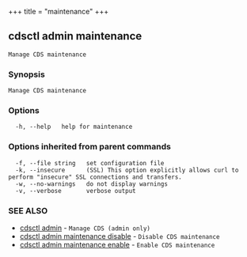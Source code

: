 +++
title = "maintenance"
+++
## cdsctl admin maintenance

`Manage CDS maintenance`

### Synopsis

`Manage CDS maintenance`

### Options

```
  -h, --help   help for maintenance
```

### Options inherited from parent commands

```
  -f, --file string   set configuration file
  -k, --insecure      (SSL) This option explicitly allows curl to perform "insecure" SSL connections and transfers.
  -w, --no-warnings   do not display warnings
  -v, --verbose       verbose output
```

### SEE ALSO

* [cdsctl admin](/manual/components/cdsctl/admin/)	 - `Manage CDS (admin only)`
* [cdsctl admin maintenance disable](/manual/components/cdsctl/admin/maintenance/disable/)	 - `Disable CDS maintenance`
* [cdsctl admin maintenance enable](/manual/components/cdsctl/admin/maintenance/enable/)	 - `Enable CDS maintenance`

